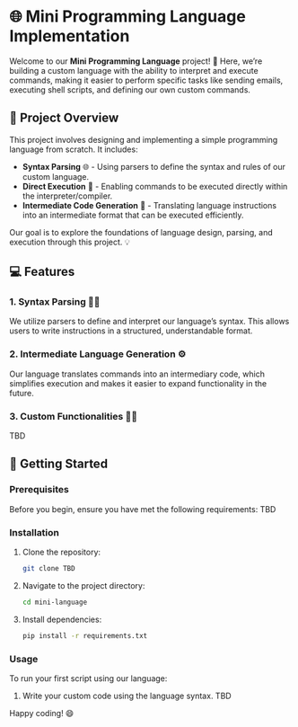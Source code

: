 
# 🌐 Mini Programming Language Implementation

Welcome to our **Mini Programming Language** project! 🚀 Here, we’re building a custom language with the ability to interpret and execute commands, making it easier to perform specific tasks like sending emails, executing shell scripts, and defining our own custom commands.

## 🧩 Project Overview

This project involves designing and implementing a simple programming language from scratch. It includes:

- **Syntax Parsing** 🌐 - Using parsers to define the syntax and rules of our custom language.
- **Direct Execution** 🚀 - Enabling commands to be executed directly within the interpreter/compiler.
- **Intermediate Code Generation** 🔄 - Translating language instructions into an intermediate format that can be executed efficiently.

Our goal is to explore the foundations of language design, parsing, and execution through this project. 💡

## 💻 Features

### 1. Syntax Parsing 🧑‍💻
We utilize parsers to define and interpret our language’s syntax. This allows users to write instructions in a structured, understandable format.

### 2. Intermediate Language Generation ⚙️
Our language translates commands into an intermediary code, which simplifies execution and makes it easier to expand functionality in the future.

### 3. Custom Functionalities 📧🔧
TBD

## 🚀 Getting Started

### Prerequisites

Before you begin, ensure you have met the following requirements:
TBD

### Installation

1. Clone the repository:
   ```bash
   git clone TBD
   ```
2. Navigate to the project directory:
   ```bash
   cd mini-language
   ```
3. Install dependencies:
   ```bash
   pip install -r requirements.txt
   ```

### Usage

To run your first script using our language:
1. Write your custom code using the language syntax.
TBD



Happy coding! 😄
